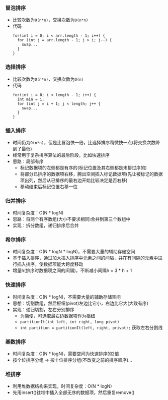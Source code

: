 ### 冒泡排序
- 比较次数为`O(n*n)`，交换次数为`O(n*n)`
- 代码
  ```
  for(int i = 0; i < arr.length - 1; i++) {
    for (int j = arr.length - 1; j > i; j--) {
      swap...
    }
  }
  ```

### 选择排序
- 比较次数为`O(n*n)`，交换次数为`O(n)`
- 代码
  ```
  for(int i = 0; i < length - 1; i++) {
    int min = i;
    for (int j = i + 1; j < length; j++ {
      swap...
    }
  }
  ```

### 插入排序
- 时间仍为`O(n*n)`，但是比冒泡快一倍，比选择排序稍微快一点(将交换次数降到了最低)
- 经常用于复杂排序算法的最后阶段，比如快速排序
- 思路：局部有序
  - 标记数据项的左侧都是有序的(标记位置及其右侧都是未排过序的)
  - 将部分已排序的数据项右移，腾出空间插入标记数据项(先让被标记的数据项出列，然后从已排序的最右边开始比较决定是否右移)
  - 移动结束后标记位置右移一位

### 归并排序
- 时间复杂度：O(N * logN)
- 思路：将两个有序数组(大小不要求相同)合并到第三个数组中
- 实现：拆分数组，递归排序后合并

### 希尔排序
- 时间复杂度：O(N * logN * logN)，不需要大量的辅助存储空间
- 基于插入排序，通过加大插入排序中元素之间的间隔，并在有间隔的元素中进行插入排序，使数据项能大跨度移动
- 增量h(排序时数据项之间的间隔)，不断减小间隔h = 3 * h + 1

### 快速排序
- 时间复杂度：O(N * logN)，不需要大量的辅助存储空间
- 思想：切割数组，然后枢纽(pivot)左边比它小，右边比它大(大致有序)
- 实现：递归切割，左右分别排序
  - 为简便，可选取最右边数据项作为枢纽
  - `partitionIt(int left, int right, long pivot)`
  - `int partition = partitionIt(left, right, privot);` 获取左右分割线
  
### 基数排序
- 时间复杂度：O(N * logN)，需要空间为快速排序的2倍
- 按个位排序分组 -> 按十位排序分组(不改变之前的排序顺序)...

### 堆排序
- 利用堆数据结构来实现，时间复杂度：O(N * logN)
- 先用insert()往堆中插入全部无序的数据项，然后重复remove()

